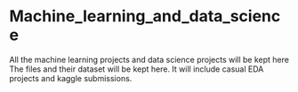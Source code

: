# Machine_learning_and_data_science
All the machine learning projects and data science projects will be kept here
The files and their dataset will be kept here. 
It will include casual EDA projects and kaggle submissions. 
